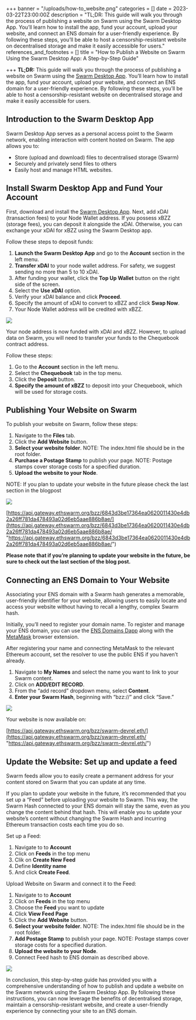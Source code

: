 +++
banner = "/uploads/how-to_website.png"
categories = []
date = 2023-03-22T23:00:00Z
description = "TL;DR: This guide will walk you through the process of publishing a website on Swarm using the Swarm Desktop App. You’ll learn how to install the app, fund your account, upload your website, and connect an ENS domain for a user-friendly experience. By following these steps, you’ll be able to host a censorship-resistant website on decentralised storage and make it easily accessible for users."
references_and_footnotes = []
title = "How to Publish a Website on Swarm Using the Swarm Desktop App: A Step-by-Step Guide"

+++
**TL;DR:** This guide will walk you through the process of publishing a website on Swarm using the [Swarm Desktop App](https://desktop.ethswarm.org/). You’ll learn how to install the app, fund your account, upload your website, and connect an ENS domain for a user-friendly experience. By following these steps, you’ll be able to host a censorship-resistant website on decentralised storage and make it easily accessible for users.

## Introduction to the Swarm Desktop App

Swarm Desktop App serves as a personal access point to the Swarm network, enabling interaction with content hosted on Swarm. The app allows you to:

* Store (upload and download) files to decentralised storage (Swarm)
* Securely and privately send files to others
* Easily host and manage HTML websites.

## Install Swarm Desktop App and Fund Your Account

First, download and install the [Swarm Desktop App](https://desktop.ethswarm.org/). Next, add xDAI (transaction fees) to your Node Wallet address. If you possess xBZZ (storage fees), you can deposit it alongside the xDAI. Otherwise, you can exchange your xDAI for xBZZ using the Swarm Desktop app.

Follow these steps to deposit funds:

1. **Launch the Swarm Desktop App** and go to the **Account** section in the left menu.
2. **Transfer xDAI** to your node wallet address. For safety, we suggest sending no more than 5 to 10 xDAI.
3. After funding your wallet, click the **Top Up Wallet** button on the right side of the screen.
4. Select the **Use xDAI** option.
5. Verify your xDAI balance and click **Proceed**.
6. Specify the amount of xDAI to convert to xBZZ and click **Swap Now**.
7. Your Node Wallet address will be credited with xBZZ.

![](https://i.imgur.com/CALz1UF.gif)

Your node address is now funded with xDAI and xBZZ. However, to upload data on Swarm, you will need to transfer your funds to the Chequebook contract address.

Follow these steps:

1. Go to the **Account** section in the left menu.
2. Select the **Chequebook** tab in the top menu.
3. Click the **Deposit** button.
4. **Specify the amount of xBZZ** to deposit into your Chequebook, which will be used for storage costs.

## Publishing Your Website on Swarm

To publish your website on Swarm, follow these steps:

1. Navigate to the **Files** tab.
2. Click the **Add Website** button.
3. **Select your website folder**. NOTE: The index.html file should be in the root folder.
4. **Purchase a Postage Stamp** to publish your page. NOTE: Postage stamps cover storage costs for a specified duration.
5. **Upload the website to your Node**.

NOTE: If you plan to update your website in the future please check the last section in the blogpost

![](https://i.imgur.com/KYhL83L.gif)

[https://api.gateway.ethswarm.org/bzz/6843d3be17364ea0620011430e4db2a26ff781da478493a02d6eb5aae886b8ae/](https://api.gateway.ethswarm.org/bzz/6843d3be17364ea0620011430e4db2a26ff781da478493a02d6eb5aae886b8ae/ "https://api.gateway.ethswarm.org/bzz/6843d3be17364ea0620011430e4db2a26ff781da478493a02d6eb5aae886b8ae/")

**Please note that if you’re planning to update your website in the future, be sure to check out the last section of the blog post.**

## Connecting an ENS Domain to Your Website

Associating your ENS domain with a Swarm hash generates a memorable, user-friendly identifier for your website, allowing users to easily locate and access your website without having to recall a lengthy, complex Swarm hash.

Initially, you’ll need to register your domain name. To register and manage your ENS domain, you can use the [ENS Domains Dapp](https://app.ens.domains/) along with the [MetaMask](https://metamask.io/) browser extension.

After registering your name and connecting MetaMask to the relevant Ethereum account, set the resolver to use the public ENS if you haven’t already.

1. Navigate to **My Names** and select the name you want to link to your Swarm content.
2. Click on **ADD/EDIT RECORD**.
3. From the “add record” dropdown menu, select **Content**.
4. **Enter your Swarm Hash**, beginning with “bzz://” and click “Save.”

![](https://i.imgur.com/JlhCVMz.gif)

Your website is now available on:

[https://api.gateway.ethswarm.org/bzz/swarm-devrel.eth/](https://api.gateway.ethswarm.org/bzz/swarm-devrel.eth/ "https://api.gateway.ethswarm.org/bzz/swarm-devrel.eth/")

## Update the Website: Set up and update a feed

Swarm feeds allow you to easily create a permanent address for your content stored on Swarm that you can update at any time.

If you plan to update your website in the future, it’s recommended that you set up a “Feed” before uploading your website to Swarm. This way, the Swarm Hash connected to your ENS domain will stay the same, even as you change the content behind that hash. This will enable you to update your website’s content without changing the Swarm Hash and incurring Ethereum transaction costs each time you do so.

Set up a Feed:

1. Navigate to to **Account**
2. Click on **Feeds** in the top menu
3. Clik on **Create New Feed**
4. Define **Identity name**
5. And click **Create Feed**.

Upload Website on Swarm and connect it to the Feed:

1. Navigate to to **Account**
2. Click on **Feeds** in the top menu
3. Choose the **Feed** you want to update
4. Click **View Feed Page**
5. Click the **Add Website** button.
6. **Select your website folder**. NOTE: The index.html file should be in the root folder.
7. **Add Postage Stamp** to publish your page. NOTE: Postage stamps cover storage costs for a specified duration.
8. **Upload the website to your Node**.
9. Connect Feed hash to ENS domain as described above.

![](https://i.imgur.com/oCNQejB.gif)

In conclusion, this step-by-step guide has provided you with a comprehensive understanding of how to publish and update a website on the Swarm network using the Swarm Desktop App. By following these instructions, you can now leverage the benefits of decentralised storage, maintain a censorship-resistant website, and create a user-friendly experience by connecting your site to an ENS domain.